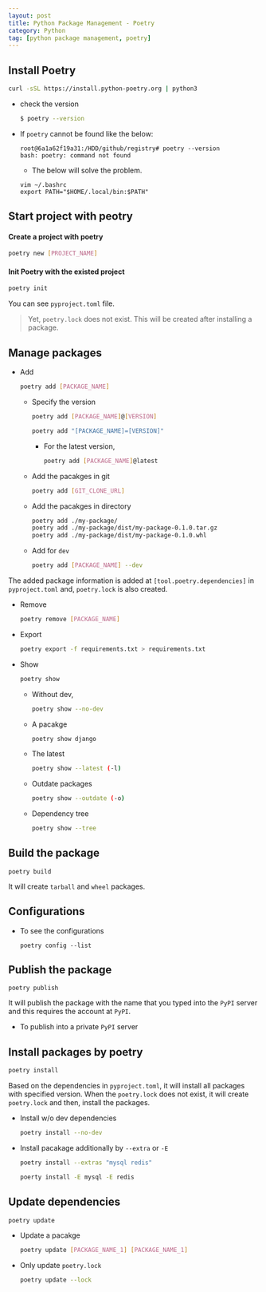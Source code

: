 ```yaml
---
layout: post
title: Python Package Management - Poetry
category: Python
tag: [python package management, poetry]
---
```


## Install Poetry
```bash
curl -sSL https://install.python-poetry.org | python3
```

* check the version
    ```bash
    $ poetry --version
    ```

* If `poetry` cannot be found like the below:
    ```
    root@6a1a62f19a31:/HDD/github/registry# poetry --version
    bash: poetry: command not found
    ```

    * The below will solve the problem.
    ```
    vim ~/.bashrc
    export PATH="$HOME/.local/bin:$PATH"
    ```

## Start project with peotry 

#### Create a project with poetry
```bash
poetry new [PROJECT_NAME]
```

#### Init Poetry with the existed project
```bash
poetry init
```

You can see `pyproject.toml` file.

> Yet, `poetry.lock` does not exist. This will be created after installing a package.

## Manage packages

* Add 
    ```bash
    poetry add [PACKAGE_NAME]
    ```

    * Specify the version
        ```bash
        poetry add [PACKAGE_NAME]@[VERSION]
        ```

        ```bash
        poetry add "[PACKAGE_NAME]=[VERSION]"
        ```

        * For the latest version,
            ```bash
            poetry add [PACKAGE_NAME]@latest
            ```

    * Add the pacakges in git
        ```bash
        poetry add [GIT_CLONE_URL]
        ```

    * Add the pacakges in directory
        ```bash
        poetry add ./my-package/
        poetry add ./my-package/dist/my-package-0.1.0.tar.gz
        poetry add ./my-package/dist/my-package-0.1.0.whl     
        ```

    * Add for `dev`
        ```bash
        poetry add [PACKAGE_NAME] --dev
        ```

The added package information is added at `[tool.poetry.dependencies]` in `pyproject.toml` and, `poetry.lock` is also created.

* Remove
    ```bash
    poetry remove [PACKAGE_NAME]
    ```

* Export 
    ```bash 
    poetry export -f requirements.txt > requirements.txt
    ```

* Show
    ```bash
    poetry show
    ```

    * Without dev,
        ```bash
        poetry show --no-dev
        ```

    * A pacakge
        ```bash
        poetry show django
        ```
    * The latest
        ```bash
        poetry show --latest (-l)
        ```
    * Outdate packages
        ```bash
        poetry show --outdate (-o)
        ```
    * Dependency tree
        ```bash
        poetry show --tree
        ```        

## Build the package
```
poetry build
```

It will create `tarball` and `wheel` packages.

## Configurations

* To see the configurations
    ```
    poetry config --list
    ```

## Publish the package 
```
poetry publish
```

It will publish the package with the name that you typed into the `PyPI` server and this requires the account at `PyPI`.

* To publish into a private `PyPI` server

    

## Install packages by poetry
```bash 
poetry install
```

Based on the dependencies in `pyproject.toml`, it will install all packages with specified version. When the `poetry.lock` does not exist, it will create `poetry.lock` and then, install the packages.

* Install w/o dev dependencies 
    ```bash
    poetry install --no-dev
    ```

* Install pacakage additionally by `--extra` or `-E`
    ```bash
    poetry install --extras "mysql redis"
    ```

    ```bash
    poerty install -E mysql -E redis
    ```

## Update dependencies
```bash
poetry update
```

* Update a pacakge 
    ```bash
    poetry update [PACKAGE_NAME_1] [PACKAGE_NAME_1]
    ```

* Only update `poetry.lock`
    ```bash
    poetry update --lock
    ```

